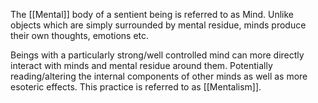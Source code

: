 The [[Mental]] body of a sentient being is referred to as Mind. Unlike objects which are simply surrounded by mental residue, minds produce their own thoughts, emotions etc. 

Beings with a particularly strong/well controlled mind can more directly interact with minds and mental residue around them. Potentially reading/altering the internal components of other minds as well as more esoteric effects. This practice is referred to as [[Mentalism]].